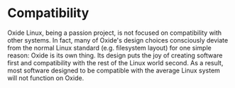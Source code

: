 # Compatibility

Oxide Linux, being a passion project, is not focused on compatibility with other systems. In fact, many of Oxide's design choices consciously deviate from the normal Linux standard (e.g. filesystem layout) for one simple reason: Oxide is its own thing. Its design puts the joy of creating software first and compatibility with the rest of the Linux world second. As a result, most software designed to be compatible with the average Linux system will not function on Oxide.